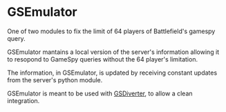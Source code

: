 # GSEmulator
One of two modules to fix the limit of 64 players of Battlefield's gamespy query.

GSEmulator mantains a local version of the server's information allowing it to resopond to GameSpy queries without the 64 player's limitation.

The information, in GSEmulator, is updated by receiving constant updates from the server's python module.

GSEmulator is meant to be used with [GSDiverter](https://github.com/UTurista/GSDiverter), to allow a clean integration.
